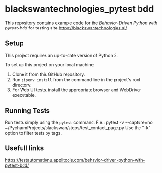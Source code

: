 # blackswantechnologies_pytest bdd
This repository contains example code for the
*Behavior-Driven Python with pytest-bdd* for testing site https://blackswantechnologies.ai/


## Setup
This project requires an up-to-date version of Python 3.

To set up this project on your local machine:
1. Clone it from this GitHub repository.
2. Run `pipenv install` from the command line in the project's root directory.
3. For Web UI tests, install the appropriate browser and WebDriver executable.

## Running Tests
Run tests simply using the `pytest` command.
F.e.:  pytest -v --capture=no  ~/PycharmProjects/blackswan/steps/test_contact_page.py
Use the "-k" option to filter tests by tags.

## Usefull links
https://testautomationu.applitools.com/behavior-driven-python-with-pytest-bdd/
